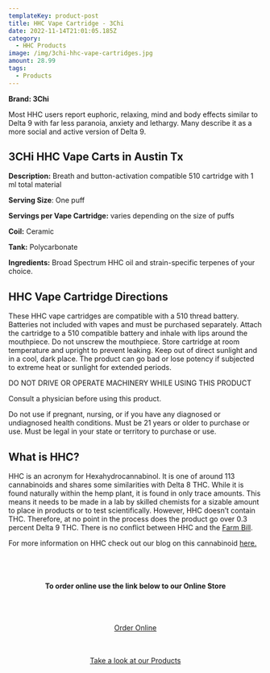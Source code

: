 ```yaml
---
templateKey: product-post
title: HHC Vape Cartridge - 3Chi
date: 2022-11-14T21:01:05.185Z
category:
  - HHC Products
image: /img/3chi-hhc-vape-cartridges.jpg
amount: 28.99
tags:
  - Products
---
```

**Brand: 3Chi**

Most HHC users report euphoric, relaxing, mind and body effects similar to Delta 9 with far less paranoia, anxiety and lethargy. Many describe it as a more social and active version of Delta 9.

## **3CHi HHC Vape Carts in Austin Tx**

**Description:** Breath and button-activation compatible 510 cartridge with 1 ml total material

**Serving Size**: One puff

**Servings per Vape Cartridge:** varies depending on the size of puffs

**Coil:** Ceramic

**Tank:** Polycarbonate

**Ingredients:** Broad Spectrum HHC oil and strain-specific terpenes of your choice.

## HHC Vape Cartridge Directions

These HHC vape cartridges are compatible with a 510 thread battery. Batteries not included with vapes and must be purchased separately. Attach the cartridge to a 510 compatible battery and inhale with lips around the mouthpiece. Do not unscrew the mouthpiece. Store cartridge at room temperature and upright to prevent leaking. Keep out of direct sunlight and in a cool, dark place. The product can go bad or lose potency if subjected to extreme heat or sunlight for extended periods.

DO NOT DRIVE OR OPERATE MACHINERY WHILE USING THIS PRODUCT

Consult a physician before using this product.

Do not use if pregnant, nursing, or if you have any diagnosed or undiagnosed health conditions. Must be 21 years or older to purchase or use. Must be legal in your state or territory to purchase or use.

## What is HHC?

HHC is an acronym for Hexahydrocannabinol. It is one of around 113 cannabinoids and shares some similarities with Delta 8 THC. While it is found naturally within the hemp plant, it is found in only trace amounts. This means it needs to be made in a lab by skilled chemists for a sizable amount to place in products or to test scientifically. However, HHC doesn’t contain THC. Therefore, at no point in the process does the product go over 0.3 percent Delta 9 THC. There is no conflict between HHC and the [Farm Bill](https://www.congress.gov/bill/115th-congress/house-bill/2/text).

For more information on HHC check out our blog on this cannabinoid [here. ](https://capitalamericanshaman.com/blog/what-is-hhc/)

<br><br>

<Center>

#### **To order online use the link below to our Online Store**

<br><br>

<Center><a class="link-view-more-products" target="_blank" href="https://capitalcbd.shop/product/3chi-1ml-hhc-vape-cartridge/">Order Online</a></

<br><br><br>

<Center><a class="link-view-more-products" target="_blank" href="https://capitalamericanshaman.com/products">Take a look at our Products</a></Center>

<br><br>